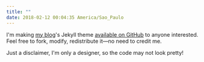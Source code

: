 ```yaml
---
title: ""
date: 2018-02-12 00:04:35 America/Sao_Paulo
---
```


I'm making [my blog](https://mmarfil.com/)'s Jekyll theme [available on GitHub](https://github.com/mmarfil/neocactus) to anyone interested. Feel free to fork, modify, redistribute it—no need to credit me. 

Just a disclaimer, I'm only a designer, so the code may not look pretty!